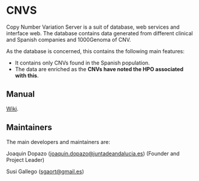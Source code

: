 CNVS
===

Copy Number Variation Server is a suit of database, web services and interface web.
The database contains data generated from different clinical and Spanish companies and 1000Genoma of CNV.

As the database is concerned, this contains the following main features:
* It contains only CNVs found in the Spanish population.  
* The data are enriched as the **CNVs have noted the HPO associated with this**.

## Manual ##

[Wiki](https://github.com/babelomics/cnvs/wiki).

## Maintainers ##

The main developers and maintainers are:

Joaquin Dopazo (joaquin.dopazo@juntadeandalucia.es) (Founder and Project Leader)

Susi Gallego (sgaort@gmail.es)
